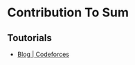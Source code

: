 # Contribution To Sum

## Toutorials
- [Blog | Codeforces](https://codeforces.com/blog/entry/62690)
